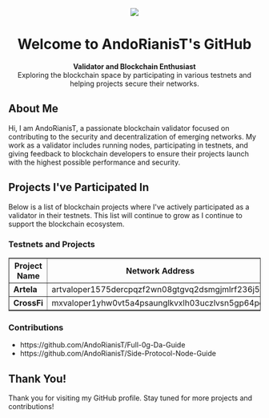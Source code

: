 <p align=center><img src="https://github.com/user-attachments/assets/24ff53b4-7e65-448d-b49d-ee493ea23088"></p>

<h1 align="center">Welcome to AndoRianisT's GitHub</h1>

<p align="center">
  <strong>Validator and Blockchain Enthusiast</strong><br>
  Exploring the blockchain space by participating in various testnets and helping projects secure their networks.
</p>

<h2>About Me</h2>
<p>
  Hi, I am AndoRianisT, a passionate blockchain validator focused on contributing to the security and decentralization of emerging networks. My work as a validator includes running nodes, participating in testnets, and giving feedback to blockchain developers to ensure their projects launch with the highest possible performance and security.
</p>

<h2>Projects I've Participated In</h2>
<p>
  Below is a list of blockchain projects where I've actively participated as a validator in their testnets. This list will continue to grow as I continue to support the blockchain ecosystem.
</p>

<h3>Testnets and Projects</h3>
<table border="1" cellpadding="5" cellspacing="0">
  <thead>
    <tr>
      <th>Project Name</th>
      <th>Network Address</th>
    </tr>
  </thead>
  <tbody>
    <tr>
      <td><strong>Artela</strong></td>
      <td>artvaloper1575dercpqzf2wn08gtgvq2dsmgjmlrf236j5ql</td>
    </tr>
    <tr>
      <td><strong>CrossFi</strong></td>
      <td>mxvaloper1yhw0vt5a4psaunglkvxlh03uczlvsn5gp64pqe</td>
    </tr>
  </tbody>
</table>

<h3>Contributions</h3>
<ul>
  <li>https://github.com/AndoRianisT/Full-0g-Da-Guide</li>
  <li>https://github.com/AndoRianisT/Side-Protocol-Node-Guide</li>
</ul>

<h2>Thank You!</h2>
<p>
  Thank you for visiting my GitHub profile. Stay tuned for more projects and contributions!
</p>
